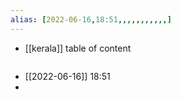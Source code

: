 ```yaml
---
alias: [2022-06-16,18:51,,,,,,,,,,,]
---
```

- [[kerala]]
table of content
```toc
```

- [[2022-06-16]] 18:51
- 